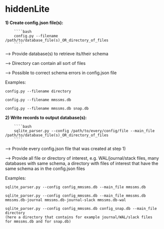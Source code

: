 # hiddenLite
 
**1) Create config.json file(s):**

        ````bash
        config.py --filename /path/to/database_file(s)_OR_directory_of_files
        ````

--> Provide database(s) to retrieve its/their schema

--> Directory can contain all sort of files

--> Possible to correct schema errors in config.json file


Examples:

    config.py --filename directory

    config.py --filename mmssms.db

    config.py --filename mmssms.db snap.db 



**2) Write records to output database(s):**

        ````bash
        sqlite_parser.py --config /path/to/every/config/file --main_file /path/to/database_file(s)_OR_directory_of_files
        ````

--> Provide every config.json file that was created at step 1)

--> Provide all file or directory of interest, e.g. WAL/journal/stack files, many databases with same schema, a directory with files of interest that have the same schema as in the config.json files


Examples:
    
    sqlite_parser.py --config config_mmssms.db --main_file mmssms.db
    
    sqlite_parser.py --config config_mmssms.db --main_file mmssms.db mmssms.db-journal mmssms.db-journal-slack mmssms.db-wal
    
    sqlite_parser.py --config config_mmssms.db config_snap.db --main_file directory
    (here a directory that contains for example journal/WAL/slack files for mmssms.db and for snap.db)

